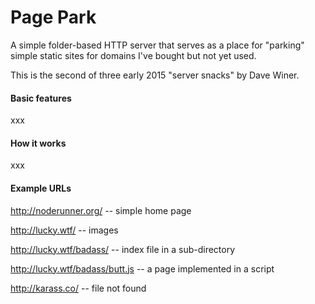 Page Park
=========

A simple folder-based HTTP server that serves as a place for "parking" simple static sites for domains I've bought but not yet used.

This is the second of three early 2015 "server snacks" by Dave Winer.

#### Basic features 

xxx

#### How it works

xxx

#### Example URLs

http://noderunner.org/ -- simple home page

http://lucky.wtf/ -- images

http://lucky.wtf/badass/ -- index file in a sub-directory

http://lucky.wtf/badass/butt.js -- a page implemented in a script

http://karass.co/ -- file not found


